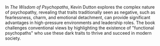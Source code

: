 In *The Wisdom of Psychopaths*, Kevin Dutton explores the complex nature of psychopathy, revealing that traits traditionally seen as negative, such as fearlessness, charm, and emotional detachment, can provide significant advantages in high-pressure environments and leadership roles. The book challenges conventional views by highlighting the existence of "functional psychopaths" who use these dark traits to thrive and succeed in modern society.
